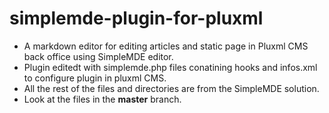 # simplemde-plugin-for-pluxml
- A markdown editor for editing articles and static page in Pluxml CMS back office using SimpleMDE editor.
- Plugin editedt with simplemde.php files conatining hooks and infos.xml to configure plugin in pluxml CMS. 
- All the rest of the files and directories are from the SimpleMDE solution.
- Look at the files in the **master** branch.
